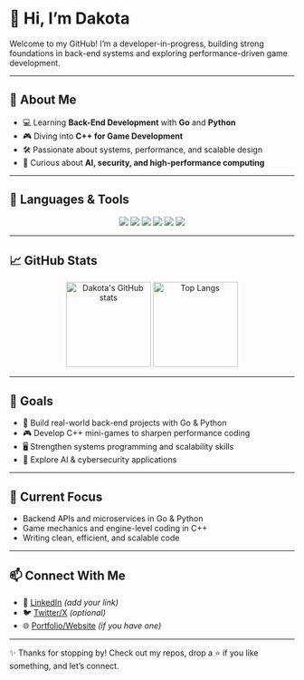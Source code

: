 # 👋 Hi, I’m Dakota  

Welcome to my GitHub! I’m a developer-in-progress, building strong foundations in back-end systems and exploring performance-driven game development.  

---

## 🚀 About Me
- 💻 Learning **Back-End Development** with **Go** and **Python**  
- 🎮 Diving into **C++ for Game Development**  
- 🛠 Passionate about systems, performance, and scalable design  
- 🌌 Curious about **AI, security, and high-performance computing**  

---

## 🧰 Languages & Tools  

<p align="center">
  <img src="https://img.shields.io/badge/Go-00ADD8?style=for-the-badge&logo=go&logoColor=white" />
  <img src="https://img.shields.io/badge/Python-3776AB?style=for-the-badge&logo=python&logoColor=white" />
  <img src="https://img.shields.io/badge/C++-00599C?style=for-the-badge&logo=cplusplus&logoColor=white" />
  <img src="https://img.shields.io/badge/SQL-336791?style=for-the-badge&logo=postgresql&logoColor=white" />
  <img src="https://img.shields.io/badge/Git-F05032?style=for-the-badge&logo=git&logoColor=white" />
  <img src="https://img.shields.io/badge/Linux-FCC624?style=for-the-badge&logo=linux&logoColor=black" />
</p>

---

## 📈 GitHub Stats  

<p align="center">
  <img src="https://github-readme-stats.vercel.app/api?username=dakotusofborg&show_icons=true&theme=radical" alt="Dakota's GitHub stats" height="150"/>
  <img src="https://github-readme-stats.vercel.app/api/top-langs/?username=YOUR_GITHUB_USERNAME&layout=compact&theme=radical" alt="Top Langs" height="150"/>
</p>

---

## 🎯 Goals
- 🚀 Build real-world back-end projects with Go & Python  
- 🎮 Develop C++ mini-games to sharpen performance coding  
- 🖥️ Strengthen systems programming and scalability skills  
- 🤖 Explore AI & cybersecurity applications  

---

## 🌟 Current Focus
- Backend APIs and microservices in Go & Python  
- Game mechanics and engine-level coding in C++  
- Writing clean, efficient, and scalable code  

---

## 📫 Connect With Me
- 💼 [LinkedIn](#) *(add your link)*  
- 🐦 [Twitter/X](#) *(optional)*  
- 🌐 [Portfolio/Website](#) *(if you have one)*  

---

✨ Thanks for stopping by! Check out my repos, drop a ⭐ if you like something, and let’s connect.  
